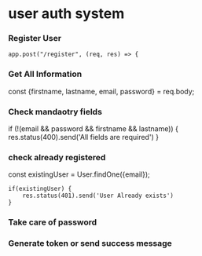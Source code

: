 # user auth system
### Register User
```
app.post("/register", (req, res) => {
```
### Get All Information
 const {firstname, lastname, email, password} =  req.body;
### Check mandaotry fields
if (!(email && password && firstname && lastname)) {
        res.status(400).send('All fields are required')
    }
### check already registered
 const existingUser = User.findOne({email});

    if(existingUser) {
        res.status(401).send('User Already exists')
    }
### Take care of password
### Generate token or send success message

